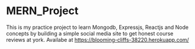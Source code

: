 # MERN_Project
This is my practice project to learn Mongodb, Expressjs, Reactjs and Node concepts by building a simple social media site to get honest course reviews at york. Availabe at https://blooming-cliffs-38220.herokuapp.com/

